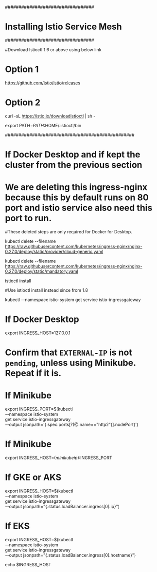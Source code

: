 #################################
# Installing Istio Service Mesh #
#################################

#Download Istioctl 1.6 or above using below link

# Option 1

https://github.com/istio/istio/releases

# Option 2

curl -sL https://istio.io/downloadIstioctl | sh -

export PATH=$PATH:$HOME/.istioctl/bin

################################################

# If Docker Desktop and if kept the cluster from the previous section

# We are deleting this ingress-nginx because this by default runs on 80 port and istio service also need this port to run.
#These deleted steps are only required for Docker for Desktop.

kubectl delete --filename https://raw.githubusercontent.com/kubernetes/ingress-nginx/nginx-0.27.0/deploy/static/provider/cloud-generic.yaml

kubectl delete --filename https://raw.githubusercontent.com/kubernetes/ingress-nginx/nginx-0.27.0/deploy/static/mandatory.yaml

istioctl install

#Use istioctl install instead since from 1.8

kubectl --namespace istio-system get service istio-ingressgateway

# If Docker Desktop
export INGRESS_HOST=127.0.0.1

# Confirm that `EXTERNAL-IP` is not `pending`, unless using Minikube. Repeat if it is.

# If Minikube
export INGRESS_PORT=$(kubectl \
    --namespace istio-system \
    get service istio-ingressgateway \
    --output jsonpath='{.spec.ports[?(@.name=="http2")].nodePort}')

# If Minikube
export INGRESS_HOST=$(minikube ip):$INGRESS_PORT

# If GKE or AKS
export INGRESS_HOST=$(kubectl \
    --namespace istio-system \
    get service istio-ingressgateway \
    --output jsonpath="{.status.loadBalancer.ingress[0].ip}")

# If EKS
export INGRESS_HOST=$(kubectl \
    --namespace istio-system \
    get service istio-ingressgateway \
    --output jsonpath="{.status.loadBalancer.ingress[0].hostname}")

echo $INGRESS_HOST